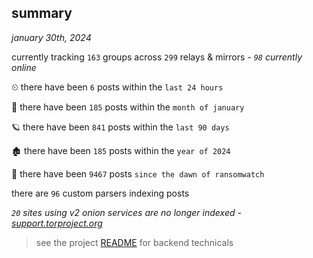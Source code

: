 
## summary
_january 30th, 2024_

currently tracking `163` groups across `299` relays & mirrors - _`98` currently online_

⏲ there have been `6` posts within the `last 24 hours`

🦈 there have been `185` posts within the `month of january`

🪐 there have been `841` posts within the `last 90 days`

🏚 there have been `185` posts within the `year of 2024`

🦕 there have been `9467` posts `since the dawn of ransomwatch`

there are `96` custom parsers indexing posts

_`20` sites using v2 onion services are no longer indexed - [support.torproject.org](https://support.torproject.org/onionservices/v2-deprecation/)_

> see the project [README](https://github.com/joshhighet/ransomwatch#ransomwatch--) for backend technicals
